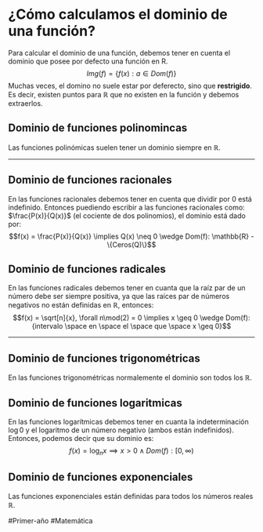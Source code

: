 # ¿Cómo calculamos el dominio de una función?
Para calcular el dominio de una función, debemos tener en cuenta el dominio que posee por defecto una función en R.
$$Img(f) = \{f(x) : a \in Dom(f) \}$$
Muchas veces, el domino no suele estar por deferecto, sino que **restrigido**. Es decir, existen puntos para $\mathbb{R}$ que no existen en la función y debemos extraerlos.
## Dominio de funciones polinomincas
Las funciones polinómicas suelen tener un dominio siempre en $\mathbb{R}$.

--- 
## Dominio de funciones racionales
En las funciones racionales debemos tener en cuenta que dividir por 0 está indefinido. Entonces puediendo escribir a las funciones racionales como: $\frac{P(x)}{Q(x)}$ (el cociente de dos polinomios), el dominio está dado por:
$$f(x) = \frac{P(x)}{Q(x)} \implies Q(x) \neq 0 \wedge Dom(f): \mathbb{R} - \{Ceros(Q)\}$$
## Dominio de funciones radicales
En las funciones radicales debemos tener en cuanta que la raíz par de un número debe ser siempre positiva, ya que las raíces par de números negativos no están definidas en $\mathbb{R}$, entonces:
$$f(x) = \sqrt[n]{x}, \forall n\mod(2) = 0 \implies x \geq 0 \wedge Dom(f): {intervalo \space en \space el \space que \space x \geq 0}$$

---
## Dominio de funciones trigonométricas
En las funciones trigonométricas normalemente el dominio son todos los $\mathbb R$.
## Dominio de funciones logaritmicas
En las funciones logarítmicas debemos tener en cuanta la indeterminación $\log{0}$ y el logaritmo de un número negativo (ambos están indefinidos). Entonces, podemos decir que su dominio es:
$$f(x) = \log_{n} x \implies x > 0 \wedge Dom(f): [0, \infty)$$
## Dominio de funciones exponenciales
Las funciones exponenciales están definidas para todos los números reales $\mathbb R$.

#Primer-año 
#Matemática 